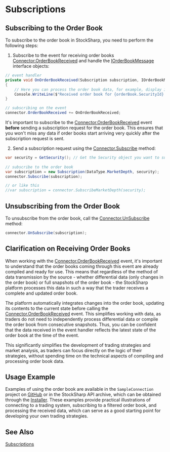 # Subscriptions

## Subscribing to the Order Book

To subscribe to the order book in StockSharp, you need to perform the following steps:

1. Subscribe to the event for receiving order books [Connector.OrderBookReceived](xref:StockSharp.Algo.Connector.OrderBookReceived) and handle the [IOrderBookMessage](xref:StockSharp.Messages.IOrderBookMessage) interface objects:

```cs
// event handler
private void OnOrderBookReceived(Subscription subscription, IOrderBookMessage orderBook)
{
	// Here you can process the order book data, for example, display it on the screen or use it in your trading strategy
	Console.WriteLine($"Received order book for {orderBook.SecurityId}. Best buy price: {orderBook.GetBestBid()?.Price}, Best sell price: {orderBook.GetBestAsk()?.Price}");
}

// subscribing on the event
connector.OrderBookReceived += OnOrderBookReceived;
```

It's important to subscribe to the [Connector.OrderBookReceived](xref:StockSharp.Algo.Connector.OrderBookReceived) event **before** sending a subscription request for the order book. This ensures that you won't miss any data if order books start arriving very quickly after the subscription request is sent.

2. Send a subscription request using the [Connector.Subscribe](xref:StockSharp.Algo.Connector.Subscribe) method:

```cs
var security = GetSecurity(); // Get the Security object you want to subscribe to
                
// subscribe to the order book
var subscription = new Subscription(DataType.MarketDepth, security);
connector.Subscribe(subscription);

// or like this
//var subscription = connector.SubscribeMarketDepth(security);
```

## Unsubscribing from the Order Book

To unsubscribe from the order book, call the [Connector.UnSubscribe](xref:StockSharp.Algo.Connector.UnSubscribe) method:

```cs
connector.UnSubscribe(subscription);
```

## Clarification on Receiving Order Books

When working with the [Connector.OrderBookReceived](xref:StockSharp.Algo.Connector.OrderBookReceived) event, it's important to understand that the order books coming through this event are already compiled and ready for use. This means that regardless of the method of data transmission by the source - whether differential data (only changes in the order book) or full snapshots of the order book - the StockSharp platform processes this data in such a way that the trader receives a complete and updated order book.

The platform automatically integrates changes into the order book, updating its contents to the current state before calling the [Connector.OrderBookReceived](xref:StockSharp.Algo.Connector.OrderBookReceived) event. This simplifies working with data, as traders do not need to independently process differential data or compile the order book from consecutive snapshots. Thus, you can be confident that the data received in the event handler reflects the latest state of the order book at the time of the event.

This significantly simplifies the development of trading strategies and market analysis, as traders can focus directly on the logic of their strategies, without spending time on the technical aspects of compiling and processing order book data.

## Usage Example

Examples of using the order book are available in the `SampleConnection` project on [GitHub](https://github.com/StockSharp/StockSharp/) or in the StockSharp API archive, which can be obtained through the [Installer](SharpInstaller.md). These examples provide practical illustrations of connecting to a trading system, subscribing to a filtered order book, and processing the received data, which can serve as a good starting point for developing your own trading strategies.

## See Also

[Subscriptions](API_ConnectorsSubscriptions.md)